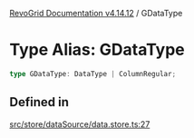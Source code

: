 [RevoGrid Documentation v4.14.12](README.md) / GDataType

# Type Alias: GDataType

```ts
type GDataType: DataType | ColumnRegular;
```

## Defined in

[src/store/dataSource/data.store.ts:27](https://github.com/revolist/revogrid/blob/ee1081dbd910f211c490863a4b642535e5dce01e/src/store/dataSource/data.store.ts#L27)

